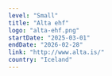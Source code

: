 ```yaml
---
level: "Small"
title: "Alta ehf"
logo: "alta-ehf.png"
startDate: "2025-03-01"
endDate: "2026-02-28"
link: "http://www.alta.is/"
country: "Iceland"
---
```

